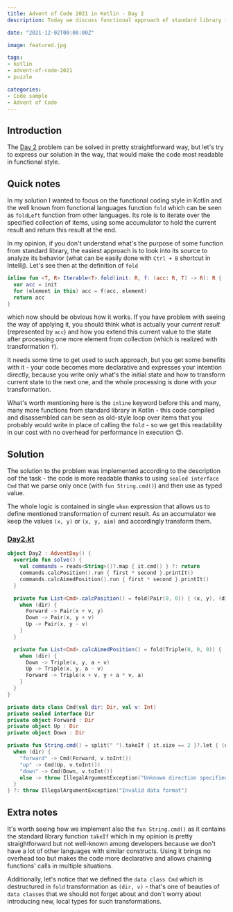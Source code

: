 ```yaml
---
title: Advent of Code 2021 in Kotlin - Day 2
description: Today we discuss functional approach of standard library in Kotlin

date: "2021-12-02T00:00:00Z"

image: featured.jpg

tags:
- kotlin
- advent-of-code-2021
- puzzle

categories:
- Code sample
- Advent of Code
---
```


## Introduction

The [Day 2](https://adventofcode.com/2021/day/2) problem can be solved in pretty straightforward way, but
let's try to express our solution in the way, that would make the code most readable in functional style.

## Quick notes

In my solution I wanted to focus on the functional coding style in Kotlin and the well known from functional
languages function `fold` which can be seen as `foldLeft` function from other languages. Its role is to
iterate over the specified collection of items, using some accumulator to hold the current result and return
this result at the end.

In my opinion, if you don't understand what's the purpose of some function from standard library, the easiest
approach is to look into its source to analyze its behavior (what can be easily done with `Ctrl + B` shortcut
in Intellij). Let's see then at the definition of `fold`

```kotlin
inline fun <T, R> Iterable<T>.fold(init: R, f: (acc: R, T) -> R): R {
  var acc = init
  for (element in this) acc = f(acc, element)
  return acc
}
```

which now should be obvious how it works. If you have problem with seeing the way of applying it, you should
think what is actually your _current result_ (represented by `acc`) and how you extend this current value to
the state after processing one more element from collection (which is realized with transformation `f`).

It needs some time to get used to such approach, but you get some benefits with it - your code becomes more
declarative and expresses your intention directly, because you write only what's the initial state and how to
transform current state to the next one, and the whole processing is done with your transformation.

What's worth mentioning here is the `inline` keyword before this and many, many more functions from standard
library in Kotlin - this code compiled and disassembled can be seen as old-style loop over items that you
probably would write in place of calling the `fold` - so we get this readability in our cost with no
overhead for performance in execution 😍.

## Solution

The solution to the problem was implemented according to the description oof the task -
the code is more readable thanks to using `sealed interface Cmd` that we parse only once (with `fun String.cmd()`) and
then use as typed value.

The whole logic is contained in single `when` expression that allows us to define 
mentioned transformation of current result. As an accumulator we keep the values `(x, y)` or
`(x, y, aim)` and accordingly transform them.

### [Day2.kt](https://github.com/avan1235/advent-of-code-2021/blob/master/src/main/kotlin/Day2.kt)
```kotlin
object Day2 : AdventDay() {
  override fun solve() {
    val commands = reads<String>()?.map { it.cmd() } ?: return
    commands.calcPosition().run { first * second }.printIt()
    commands.calcAimedPosition().run { first * second }.printIt()
  }

  private fun List<Cmd>.calcPosition() = fold(Pair(0, 0)) { (x, y), (dir, v) ->
    when (dir) {
      Forward -> Pair(x + v, y)
      Down -> Pair(x, y + v)
      Up -> Pair(x, y - v)
    }
  }

  private fun List<Cmd>.calcAimedPosition() = fold(Triple(0, 0, 0)) { (x, y, a), (dir, v) ->
    when (dir) {
      Down -> Triple(x, y, a + v)
      Up -> Triple(x, y, a - v)
      Forward -> Triple(x + v, y + a * v, a)
    }
  }
}

private data class Cmd(val dir: Dir, val v: Int)
private sealed interface Dir
private object Forward : Dir
private object Up : Dir
private object Down : Dir

private fun String.cmd() = split(" ").takeIf { it.size == 2 }?.let { (dir, v) ->
  when (dir) {
    "forward" -> Cmd(Forward, v.toInt())
    "up" -> Cmd(Up, v.toInt())
    "down" -> Cmd(Down, v.toInt())
    else -> throw IllegalArgumentException("Unknown direction specified in data: $dir")
  }
} ?: throw IllegalArgumentException("Invalid data format")
```

## Extra notes

It's worth seeing how we implement also the `fun String.cmd()` as it contains the standard library
function `takeIf` which in my opinion is pretty straightforward but not well-known among
developers because we don't have a lot of other languages with similar constructs. Using
it brings no overhead too but makes the code more declarative and allows chaining functions'
calls in multiple situations.

Additionally, let's notice that we defined the `data class Cmd` which is destructured in `fold`
transformation as `(dir, v)` - that's one of beauties of `data classes` that we should not forget
about and don't worry about introducing new, local types for such transformations.

